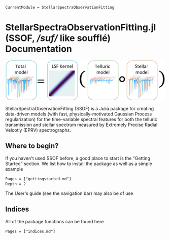 ```@meta
CurrentModule = StellarSpectraObservationFitting
```

# StellarSpectraObservationFitting.jl (SSOF, */suf/* like soufflé) Documentation

![SSOF model](https://raw.githubusercontent.com/christiangil/StellarSpectraObservationFitting.jl/master/docs/ssof_model.PNG)

StellarSpectraObservationFitting (SSOF) is a Julia package for creating data-driven models (with fast, physically-motivated Gaussian Process regularization) for the time-variable spectral features for both the telluric transmission and stellar spectrum measured by Extremely Precise Radial Velcotiy (EPRV) spectrographs. 

## Where to begin?

If you haven't used SSOF before, a good place to start is the "Getting Started" section. We list how to install the package as well as a simple example

```@contents
Pages = ["gettingstarted.md"]
Depth = 2
```

The User's guide (see the navigation bar) may also be of use

## Indices

All of the package functions can be found here

```@contents
Pages = ["indices.md"]
```
